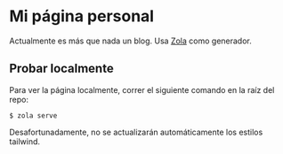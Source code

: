 # Mi página personal

Actualmente es más que nada un blog. Usa
[Zola](https://www.getzola.org/) como generador.

## Probar localmente

Para ver la página localmente, correr el siguiente comando en la raíz del repo:

```
$ zola serve
```

Desafortunadamente, no se actualizarán automáticamente los estilos tailwind.
